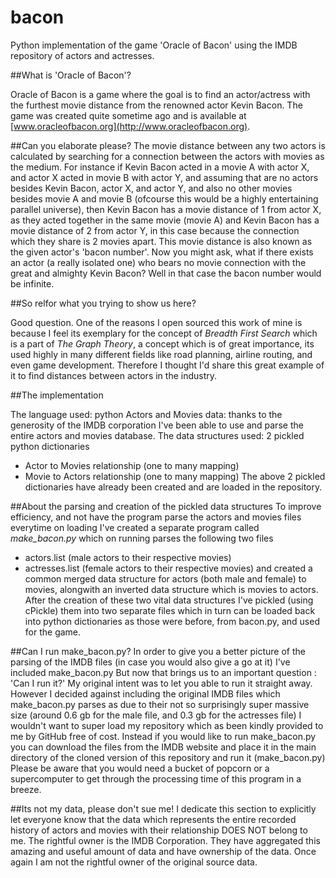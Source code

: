 bacon
=====

Python implementation of the game 'Oracle of Bacon' using the IMDB repository of actors and actresses.

##What is 'Oracle of Bacon'?

Oracle of Bacon is a game where the goal is to find an actor/actress with the furthest movie distance
from the renowned actor Kevin Bacon. The game was created quite sometime ago and is available at
[www.oracleofbacon.org](http://www.oracleofbacon.org).

##Can you elaborate please?
The movie distance between any two actors is calculated by searching
for a connection between the actors with movies as the medium. For instance if Kevin Bacon acted in a movie A
with actor X, and actor X acted in movie B with actor Y, and assuming that are no actors besides Kevin Bacon,
actor X, and actor Y,  and also no other movies besides movie A and movie B (ofcourse this would be a highly
entertaining parallel universe), then Kevin Bacon has a movie distance of 1 from actor X, as they acted together
in the same movie (movie A) and Kevin Bacon has a movie distance of 2 from actor Y, in this case because the
connection which they share is 2 movies apart. This movie distance is also known as the given actor's 'bacon number'.
Now you might ask, what if there exists an actor (a really isolated one)
who bears no movie connection with the great and almighty Kevin Bacon? Well in that case the bacon number would be
infinite.

##So relfor what you trying to show us here?

Good question. One of the reasons I open sourced this work of mine is because I feel its exemplary for the concept of
*Breadth First Search* which is a part of *The Graph Theory*, a concept which is of great importance, its used highly in
many different fields like road planning, airline routing, and even game development. Therefore I thought I'd share this
great example of it to find distances between actors in the industry.

##The implementation

The language used: python
Actors and Movies data: thanks to the generosity of the IMDB corporation I've been able to use and parse the entire actors and movies database.
The data structures used: 2 pickled python dictionaries
- Actor to Movies relationship (one to many mapping)
- Movie to Actors relationship (one to many mapping)
The above 2 pickled dictionaries have already been created and are loaded in the repository.

##About the parsing and creation of the pickled data structures
To improve efficiency, and not have the program parse the actors and movies files everytime on loading
I've created a separate program called *make_bacon.py* which on running parses the following two files
- actors.list (male actors to their respective movies)
- actresses.list (female actors to their respective movies)
and created a common merged data structure for actors (both male and female) to movies, alongwith an inverted
data structure which is movies to actors. After the creation of these two vital data structures I've pickled (using cPickle)
them into two separate files which in turn can be loaded back into python dictionaries as those were before, from bacon.py, and used for the game.

##Can I run make_bacon.py?
In order to give you a better picture of the parsing of the IMDB files (in case you would also give a go at it) I've included
make_bacon.py
But now that brings us to an important question : 'Can I run it?'
My original intent was to let you able to run it straight away. However I decided against including the original IMDB files which
make_bacon.py parses as due to their not so surprisingly super massive size (around 0.6 gb for the male file, and 0.3 gb
for the actresses file) I wouldn't want to super load my repository which as been kindly provided to me by GitHub free of cost.
Instead if you would like to run make_bacon.py you can download the files from the IMDB website and place it in the main
directory of the cloned version of this repository and run it (make_bacon.py) Please be aware that you would need a bucket
of popcorn or a supercomputer to get through the processing time of this program in a breeze.


##Its not my data, please don't sue me!
I dedicate this section to explicitly let everyone know that the data which represents the entire recorded history of actors
and movies with their relationship DOES NOT belong to me. The rightful owner is the IMDB Corporation. They have aggregated
this amazing and useful amount of data and have ownership of the data. Once again I am not the rightful owner of the original source data.
